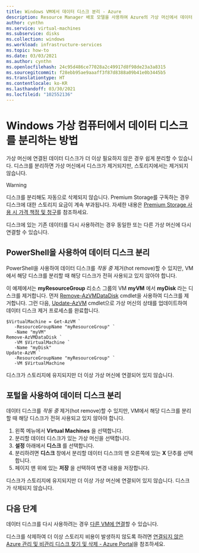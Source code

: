 ```yaml
---
title: Windows VM에서 데이터 디스크 분리 - Azure
description: Resource Manager 배포 모델을 사용하여 Azure의 가상 머신에서 데이터 디스크를 분리합니다.
author: cynthn
ms.service: virtual-machines
ms.subservice: disks
ms.collection: windows
ms.workload: infrastructure-services
ms.topic: how-to
ms.date: 03/03/2021
ms.author: cynthn
ms.openlocfilehash: 24c95d486ce77028a2c49917d8f98de23a3a8315
ms.sourcegitcommit: f28ebb95ae9aaaff3f87d8388a09b41e0b3445b5
ms.translationtype: HT
ms.contentlocale: ko-KR
ms.lasthandoff: 03/30/2021
ms.locfileid: "102552136"
---
```

# <a name="how-to-detach-a-data-disk-from-a-windows-virtual-machine"></a>Windows 가상 컴퓨터에서 데이터 디스크를 분리하는 방법

가상 머신에 연결된 데이터 디스크가 더 이상 필요하지 않은 경우 쉽게 분리할 수 있습니다. 디스크를 분리하면 가상 머신에서 디스크가 제거되지만, 스토리지에서는 제거되지 않습니다.

> [!WARNING]
> 디스크를 분리해도 자동으로 삭제되지 않습니다. Premium Storage를 구독하는 경우 디스크에 대한 스토리지 요금이 계속 부과됩니다. 자세한 내용은 [Premium Storage 사용 시 가격 책정 및 청구](../disks-types.md#billing)를 참조하세요.

디스크에 있는 기존 데이터를 다시 사용하려는 경우 동일한 또는 다른 가상 머신에 다시 연결할 수 있습니다.

 

## <a name="detach-a-data-disk-using-powershell"></a>PowerShell을 사용하여 데이터 디스크 분리

PowerShell을 사용하여 데이터 디스크를 *작동 중* 제거(hot remove)할 수 있지만, VM에서 해당 디스크를 분리할 때 해당 디스크가 전혀 사용되고 있지 않아야 합니다.

이 예제에서는 **myResourceGroup** 리소스 그룹의 VM **myVM** 에서 **myDisk** 라는 디스크를 제거합니다. 먼저 [Remove-AzVMDataDisk](/powershell/module/az.compute/remove-azvmdatadisk) cmdlet을 사용하여 디스크를 제거합니다. 그런 다음, [Update-AzVM](/powershell/module/az.compute/update-azvm) cmdlet으로 가상 머신의 상태를 업데이트하여 데이터 디스크 제거 프로세스를 완료합니다.

```azurepowershell-interactive
$VirtualMachine = Get-AzVM `
   -ResourceGroupName "myResourceGroup" `
   -Name "myVM"
Remove-AzVMDataDisk `
   -VM $VirtualMachine `
   -Name "myDisk"
Update-AzVM `
   -ResourceGroupName "myResourceGroup" `
   -VM $VirtualMachine
```

디스크가 스토리지에 유지되지만 더 이상 가상 머신에 연결되어 있지 않습니다.

## <a name="detach-a-data-disk-using-the-portal"></a>포털을 사용하여 데이터 디스크 분리

데이터 디스크를 *작동 중* 제거(hot remove)할 수 있지만, VM에서 해당 디스크를 분리할 때 해당 디스크가 전혀 사용되고 있지 않아야 합니다.

1. 왼쪽 메뉴에서 **Virtual Machines** 을 선택합니다.
1. 분리할 데이터 디스크가 있는 가상 머신을 선택합니다.
1. **설정** 아래에서 **디스크** 를 선택합니다.
1. 분리하려면 **디스크** 창에서 분리할 데이터 디스크의 맨 오른쪽에 있는 **X** 단추를 선택합니다.
1. 페이지 맨 위에 있는 **저장** 을 선택하여 변경 내용을 저장합니다.

디스크가 스토리지에 유지되지만 더 이상 가상 머신에 연결되어 있지 않습니다. 디스크가 삭제되지 않습니다.

## <a name="next-steps"></a>다음 단계

데이터 디스크를 다시 사용하려는 경우 [다른 VM에 연결](attach-managed-disk-portal.md)할 수 있습니다.

디스크를 삭제하여 더 이상 스토리지 비용이 발생하지 않도록 하려면 [연결되지 않은 Azure 관리 및 비관리 디스크 찾기 및 삭제 - Azure Portal](../disks-find-unattached-portal.md)을 참조하세요.
